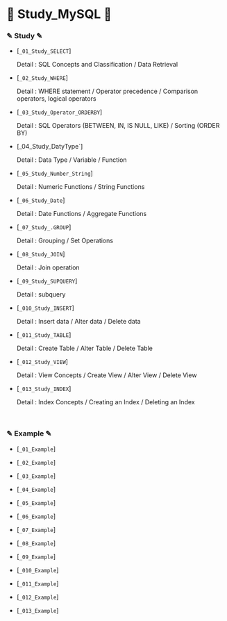 # 📖 Study_MySQL 📖

### ✎ Study ✎
  - [`_01_Study_SELECT`]
     
    Detail : SQL Concepts and Classification / Data Retrieval

  - [`_02_Study_WHERE`]
     
    Detail : WHERE statement / Operator precedence / Comparison operators, logical operators

  - [`_03_Study_Operator_ORDERBY`]
     
    Detail : SQL Operators (BETWEEN, IN, IS NULL, LIKE) / Sorting (ORDER BY)

  - [_04_Study_DatyType`]
     
    Detail : Data Type / Variable / Function

  - [`_05_Study_Number_String`]
     
    Detail : Numeric Functions / String Functions

  - [`_06_Study_Date`]
     
    Detail : Date Functions / Aggregate Functions

  - [`_07_Study_.GROUP`]
     
    Detail : Grouping / Set Operations

  - [`_08_Study_JOIN`]
     
    Detail : Join operation

  - [`_09_Study_SUPQUERY`]
     
    Detail : subquery

  - [`_010_Study_INSERT`]
     
    Detail : Insert data / Alter data / Delete data

  - [`_011_Study_TABLE`]
     
    Detail : Create Table / Alter Table / Delete Table

  - [`_012_Study_VIEW`]
     
    Detail : View Concepts / Create View / Alter View / Delete View

  - [`_013_Study_INDEX`]
     
    Detail : Index Concepts / Creating an Index / Deleting an Index


<br>

### ✎ Example ✎

  - [`_01_Example`]

  - [`_02_Example`]

  - [`_03_Example`]

  - [`_04_Example`]

  - [`_05_Example`]

  - [`_06_Example`]

  - [`_07_Example`]

  - [`_08_Example`]

  - [`_09_Example`]

  - [`_010_Example`]

  - [`_011_Example`]

  - [`_012_Example`]

  - [`_013_Example`]
 





     


 
    
